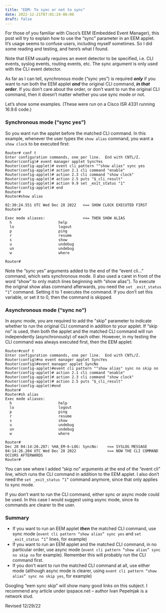 ```yaml
---
title: "EEM: To sync or not to sync"
date: 2022-12-21T07:01:24-06:00
draft: false
---
```


For those of you familiar with Cisco’s EEM (Embedded Event Manager), this post will try to explain how to use the “sync” parameter in an EEM applet. It’s usage seems to confuse users, including myself sometimes. So I did some reading and testing, and here’s what I found.

Note that EEM usually requires an event detector to be specified, i.e. CLI events, syslog events, routing events, etc. The sync argument is only used with the CLI event detector.

As far as I can tell, synchronous mode (“sync yes”) is required ***only*** if you want to run both the EEM applet ***and*** the original CLI command, ***in that order***. If you don’t care about the order, or don’t want to run the original CLI command, then it doesn’t matter whether you use sync mode or not.

Let’s show some examples. (These were run on a Cisco ISR 4331 running 16.9.6 code.)

### Synchronous mode (“sync yes”)

So you want run the applet before the matched CLI command. In this example, whenever the user types the `show alias` command, you want a `show clock` to be executed first:

```
Router# conf t
Enter configuration commands, one per line.  End with CNTL/Z.
Router(config)# event manager applet SyncYes   
Router(config-applet)# event cli pattern "^show alias" sync yes
Router(config-applet)# action 2.1 cli command "enable"
Router(config-applet)# action 2.3 cli command "show clock"
Router(config-applet)# action 2.5 puts "$_cli_result"
Router(config-applet)# action 9.9 set _exit_status "1" 
Router(config-applet)# end
Router#
Router#show alias

02:30:24.551 UTC Wed Dec 28 2022   <== SHOW CLOCK EXECUTED FIRST
Router#

Exec mode aliases:                 <== THEN SHOW ALIAS
  h                     help
  lo                    logout
  p                     ping
  r                     resume
  s                     show
  u                     undebug
  un                    undebug
  w                     where

Router#
```

Note the “sync yes” arguments added to the end of the “event cli...” command, which sets synchronous mode. (I also used a caret in front of the word “show” to only match lines beginning with “show alias”). To execute the original show alias command afterwards, you need the `set _exit_status “1”` command. Setting it to 1 executes the command. If you don’t set this variable, or set it to 0, then the command is skipped.

### Asynchronous mode (“sync no”)

In async mode, you are required to add the "skip" parameter to indicate whether to run the original CLI command in addition to your applet. If “skip no” is used, then both the applet and the matched CLI command will run independently (asynchronously) of each other. However, in my testing the CLI command was always executed first, then the EEM applet:

```
Router#conf t
Enter configuration commands, one per line.  End with CNTL/Z.
Router(config)#no event manager applet SyncYes
Router(config)#event manager applet SyncNo    
Router(config-applet)#event cli pattern "^show alias" sync no skip no
Router(config-applet)# action 2.1 cli command "enable"
Router(config-applet)# action 2.3 cli command "show clock"
Router(config-applet)# action 2.5 puts "$_cli_result"
Router(config-applet)#end        
Router#
Router#sh alias
Exec mode aliases:
  h                     help
  lo                    logout
  p                     ping
  r                     resume
  s                     show
  u                     undebug
  un                    undebug
  w                     where

Router#
Dec 28 04:14:26.287: %HA_EM-6-LOG: SyncNo:    <== SYSLOG MESSAGE
04:14:26.204 UTC Wed Dec 28 2022              <== NOW THE CLI COMMAND OCCURS AFTERWARDS
Router#
```

You can see where I added “skip no” arguments at the end of the “event cli" line, which runs the CLI command in addition to the EEM applet. I also don’t need the `set _exit_status “1”` command anymore, since that only applies to sync mode. 

If you don’t want to run the CLI command, either sync or async mode could be used. In this case I would suggest using async mode, since its commands are clearer to the user.

### Summary

-	If you want to run an EEM applet ***then*** the matched CLI command, use sync mode (`event cli pattern “show alias” sync yes` and `set _exit_status “1”` lines, for example)
-	If you want to run an EEM applet and the matched CLI command, in no particular order, use async mode (`event cli pattern “show alias” sync no skip no` for example). Remember this will probably run the CLI command first.
-	If you don’t want to run the matched CLI command at all, use either mode (although async mode is clearer, using `event cli pattern “show alias” sync no skip yes`, for example)

Googling “eem sync skip” will show many good links on this subject. I recommend any article under ipspace.net – author Ivan Pepelnjak is a network stud.

Revised 12/29/22
